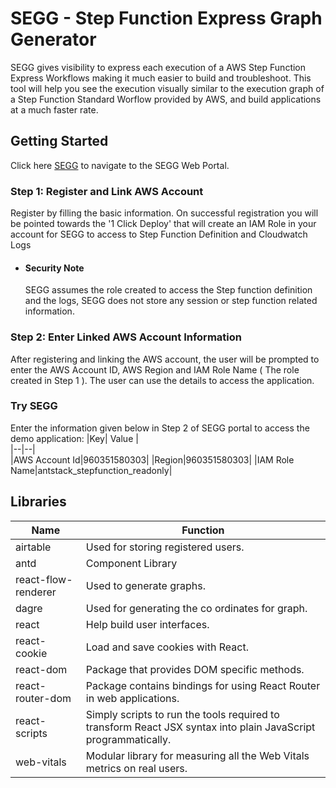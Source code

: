 # SEGG - Step Function Express Graph Generator

SEGG gives visibility to express each execution of a AWS Step Function Express Workflows making it much easier to build and troubleshoot. This tool will help you see the execution visually similar to the execution graph of a Step Function Standard Worflow provided by AWS, and build applications at a much faster rate.
​

## Getting Started

Click here [SEGG](https://segg.antstack.com/) to navigate to the SEGG Web Portal.
​

### Step 1: Register and Link AWS Account

Register by filling the basic information. On successful registration you will be pointed towards the '1 Click Deploy' that will create an IAM Role in your account for SEGG to access to Step Function Definition and Cloudwatch Logs
​

- #### Security Note
  SEGG assumes the role created to access the Step function definition and the logs, SEGG does not store any session or step function related information.
  ​

### Step 2: Enter Linked AWS Account Information

After registering and linking the AWS account, the user will be prompted to enter the AWS Account ID, AWS Region and IAM Role Name ( The role created in Step 1 ). The user can use the details to access the application.

### Try SEGG

Enter the information given below in Step 2 of SEGG portal to access the demo application:
|Key| Value |  
|--|--|  
|AWS Account Id|960351580303|
|Region|960351580303|
|IAM Role Name|antstack_stepfunction_readonly|
​

## Libraries

| Name                | Function                                                                                                       |
| ------------------- | -------------------------------------------------------------------------------------------------------------- |
| airtable            | Used for storing registered users.                                                                             |
| antd                | Component Library                                                                                              |
| react-flow-renderer | Used to generate graphs.                                                                                       |
| dagre               | Used for generating the co ordinates for graph.                                                                |
| react               | Help build user interfaces.                                                                                    |
| react-cookie        | Load and save cookies with React.                                                                              |
| react-dom           | Package that provides DOM specific methods.                                                                    |
| react-router-dom    | Package contains bindings for using React Router in web applications.                                          |
| react-scripts       | Simply scripts to run the tools required to transform React JSX syntax into plain JavaScript programmatically. |
| web-vitals          | Modular library for measuring all the Web Vitals metrics on real users.                                        |
